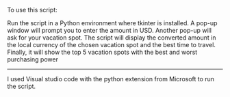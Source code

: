 
To use this script:

Run the script in a Python environment where tkinter is installed.
A pop-up window will prompt you to enter the amount in USD.
Another pop-up will ask for your vacation spot.
The script will display the converted amount in the local currency of the chosen vacation spot and the best time to travel.
Finally, it will show the top 5 vacation spots with the best and worst purchasing power

-----------
I used Visual studio code with the python extension from Microsoft to run the script.

